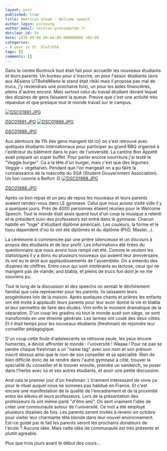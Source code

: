 ```yaml
---
layout: post
published: true
title: American dream - Welcome speech
author_login: picsoung
author_email: nicolas.grenie@utbm.fr
dotclear_id: 54
date: 2010-09-06 00:44:00.000000000 +02:00
categories:
- A year in St. Olaf/USA
tags: []
comments: []
---
```

<p>Dans le centre Buntrock tout était fait pour accueillir les nouveaux étudiants et leurs parents. Un bureau pour s'inscrire, un pour l'assoc étudiante (avis aux AEsiens UTBohéMiens le stand était rikiki mais il propose pas mal de trucs, j'y reviendrais une prochaine fois), un pour les aides financières, pleins d'autres encore. Mais surtout celui du travail étudiant devant lequel des dizaines de gens faisaient la queue. Preuve que c'est une activité très répandue et que presque tout le monde travail sur le campus.</p>


<p><a href="http://farm5.static.flickr.com/4152/4962751432_600dfb7f0b_m.jpg"><img src="http://farm5.static.flickr.com/4152/4962751432_600dfb7f0b_m.jpg" alt="DSC01991.JPG" /></a></p>


<p><em><a href="http://www.flickr.com/photos/picsoung/4962751432/">DSC01991.JPG</a></em>
<a href="http://farm5.static.flickr.com/4090/4962147543_860d575aff_m.jpg"><img src="http://farm5.static.flickr.com/4090/4962147543_860d575aff_m.jpg" alt="DSC01989.JPG" /></a></p>


<p><em><a href="http://www.flickr.com/photos/picsoung/4962147543/">DSC01989.JPG</a></em></p>


<p>Aux alentours de 11h (les gens mangent tôt ici) on s'est retrouvé avec quelques étudiants internationaux pour participer au grand BBQ organisé à l'extérieur du bâtiment dans le parc de l'université. La cantine Bon Appétit avait préparé un super buffet. Pour parler encore nourriture j'ai testé le "Veggie burger". Ca a la tête d'un burger, mais c'est que des légumes. Veggie = végétarien. Pendant que l'on mangeait on a pu faire la connaissance de la mascotte du SGA (Student Gouvernment Association). Un lion comme à Belfort :D
<a href="http://farm5.static.flickr.com/4146/4962127811_eb5a218214_m.jpg"><img src="http://farm5.static.flickr.com/4146/4962127811_eb5a218214_m.jpg" alt="DSC01988.JPG" /></a></p>


<p><em><a href="http://www.flickr.com/photos/picsoung/4962127811/">DSC01988.JPG</a></em></p>



<p>Après ce bon repas et un peu de repos les nouveaux et leurs parents avaient rendez-vous dans LE gymnase. Celui que nous avions visité vide il y a quelques jours. Près de 4000 personnes étaient réunies pour le Welcome Speech. Tout le monde était assis quand tout d'un coup la musique a retenti et le président suivi des professeurs est entré dans le gymnase. Chacun habillé en "toge" d'étudiant diplômé américain. Les couleurs, la forme et le tissu dépendent d'où ils ont été diplômés et du diplôme (PhD, Master…).</p>


<p>La cérémonie à commencée par une prière silencieuse et un discours à propos des étudiants et de leur profil. Les informations été tirées du questionnaire que nous avons tous rempli cet été. Comme le veulent les statistiques il y a donc eu plusieurs nouveaux qui avaient leur anniversaire, ils ont eu le droit aux applaudissements de l'assemblée. On a entendu des dizaines de chiffres. Entre ceux qui sont intolérants au lactose, ceux qui ne mangent pas de viande, and blabla, et pleins de trucs fun dont je ne me souviens pu.</p>


<p>Tout le long de la discussion et des speechs on sentait le déchirement familial que cela représenter pour les parents. Ils laissaient leurs progénitures loin de la maison. Après quelques chants et prières les enfants ont été invité à applaudir leurs parents pour leur avoir donné la vie et blabla et leur permettre de faire des études. Vint enfin le moment dramatique de la séparation. D'un coup les gradins où tout le monde avait son siège, se sont transformés en une étreinte générale. Les larmes ont coulé des deux côtés. Et il était temps pour les nouveaux étudiants (freshman) de rejoindre leur conseiller pédagogique.</p>


<p>D'un coup cette foule d'adolescents se retrouve seule, les yeux encore humectés, à devoir affronter le monde : l'université ! Waaaa ! Pour ne pas se perdre chaque freshman a un "name tag" avec son nom et son prénom inscrit dessus ainsi que le nom de son conseiller et sa spécialité.
Rien de bien difficile donc de se rendre dans l'autre gymnase à côté, trouver la spécialité du conseiller et le trouver ensuite, prendre un sandwich, se poser dans l'herbe avec lui et ses autres étudiants, et avoir une petite discussion.</p>


<p>And vala le premier jour d'un freshman :) Vraiment intéressant de vivre ça pour le rituel auquel nous ne sommes pas habitué en France. Et c'est encore une manifestation de la qualité de l'encadrement et de la proximité entre les élèves et leurs professeurs. Lors de la présentation des professeurs ils ont même parlé "d'être ami". On sent vraiment l'idée de créer une communauté autour de l'université. Ce mot a été employé plusieurs dizaines de fois. Les parents seront invités à revenir en octobre pour visiter leur charmante tête blonde dans leur nouvel environnement. Est-ce guidé par le fait les parents seront les prochains donateurs de l'école ? Aucune idée. Mais cette idée de communauté est très présente et plutôt agréable.</p>


<p>Plus que trois jours avant le début des cours...</p>
